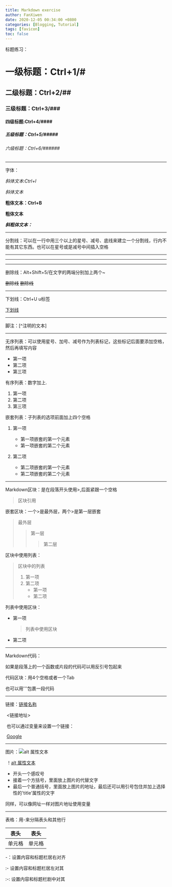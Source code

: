 ```yaml
---
title: Markdown exercise
author: FanXiwen
date: 2020-12-05 00:34:00 +0800
categories: [Blogging, Tutorial]
tags: [favicon]
toc: false
---
```






标题练习：

# 一级标题：Ctrl+1/#

## 二级标题：Ctrl+2/##

### 三级标题：Ctrl+3/###

#### 四级标题:Ctrl+4/####

##### 五级标题：Ctrl+5/#####

###### 六级标题：Ctrl+6/######

***



字体：

*斜体文本:Ctrl+l*

_斜体文本_

**粗体文本：Ctrl+B**

__粗体文本__

***斜粗体文本：***

***



分割线：可以在一行中用三个以上的星号、减号、底线来建立一个分割线，行内不能有其它东西。也可以在星号或是减号中间插入空格

***

---

___

删除线：Alt+Shift+5/在文字的两端分别加上两个~

~~删除线~~        ~~删除线~~

***

下划线：Ctrl+U   u标签

<u>下划线</u>

***

脚注：[^注明的文本]

***

无序列表：可以使用星号、加号、减号作为列表标记，这些标记后面要添加空格，然后再填写内容

* 第一项
* 第二项
* 第三项



有序列表：数字加上.

1. 第一项
2. 第二项
3. 第三项



 嵌套列表：子列表的选项前面加上四个空格

1. 第一项
   - 第一项嵌套的第一个元素
   - 第一项嵌套的第二个元素

2. 第二项
   - 第二项嵌套的第一个元素
   - 第二项嵌套的第二个元素

***

Markdown区块：是在段落开头使用>,后面紧跟一个空格

> 区块引用

嵌套区块：一个>是最外层，两个>是第一层嵌套

> 最外层
>
> > 第一层
> >
> > > 第二层

区块中使用列表：

> 区块中的列表
>
> 1. 第一项
> 2. 第二项
>    + 第一项
>    + 第二项

列表中使用区块：

+ 第一项

  > 列表中使用区块

+ 第二项

***

Markdown代码：

如果是段落上的一个函数或片段的代码可以用反引号包起来

代码区块：用4个空格或者一个Tab

也可以用'''包裹一段代码

***

链接：[链接名称](链接地址)

​           <链接地址>

​          也可以通过变量来设置一个链接：

​               [Google][1]

[1]:http://www.ggole.com/

***

图片：![alt 属性文本](图片路径)

​           ！[alt 属性文本](图片地址 "可选标题")

+ 开头一个感叹号
+ 接着一个方括号，里面放上图片的代替文字
+ 最后一个普通括号，里面放上图片的地址，最后还可以用引号包住并加上选择性的'title'属性的文字

同样，可以像网址一样对图片地址使用变量

***

表格：用-来分隔表头和其他行

| 表头   | 表头   |
| ------ | ------ |
| 单元格 | 单元格 |

-：设置内容和标题栏居右对齐

:- 设置内容和标题栏居左对其

:-: 设置内容和标题栏剧中对其